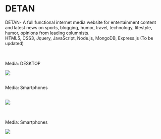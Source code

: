 # DETAN
DETAN- A full functional internet media website for entertainment content and latest news on sports, blogging, humor, travel, technology, lifestyle, humor, opinions from leading columnists. 
<br>
HTML5, CSS3, Jquery, JavaScript, Node.js, MongoDB, Express.js
(To be updated)

<br>
<br>
  Media: DESKTOP

![](https://raw.githubusercontent.com/taneajoshi/DETAN/master/images/lookup1%20.png)

<br>
Media: Smartphones
<br>

<br>



![](https://raw.githubusercontent.com/taneajoshi/DETAN/master/images/lookup2.png)

<br>

<br>
Media: Smartphones


<br>

![](https://raw.githubusercontent.com/taneajoshi/DETAN/master/images/lookup3.png)
